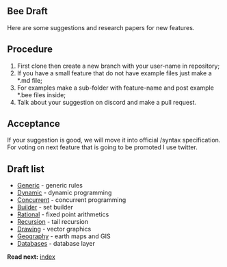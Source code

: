 ## Bee Draft

Here are some suggestions and research papers for new features.

## Procedure
1. First clone then create a new branch with your user-name in repository;
2. If you have a small feature that do not have example files just make a *.md file;
3. For examples make a sub-folder with feature-name and post example *.bee files inside;
4. Talk about your suggestion on discord and make a pull request.

## Acceptance

If your suggestion is good, we will move it into official /syntax specification.   
For voting on next feature that is going to be promoted I use twitter.

## Draft list

* [Generic](generic.md) - generic rules
* [Dynamic](dynamic.md) - dynamic programming
* [Concurrent](concurrent.md) - concurrent programming
* [Builder](builder.md) - set builder
* [Rational](rational.md) - fixed point arithmetics
* [Recursion](recursion.md) - tail recursion
* [Drawing](drawing.md) - vector graphics
* [Geography](geography.md) - earth maps and GIS
* [Databases](databases.md) - database layer


**Read next:** [index](../syntax/index.md)